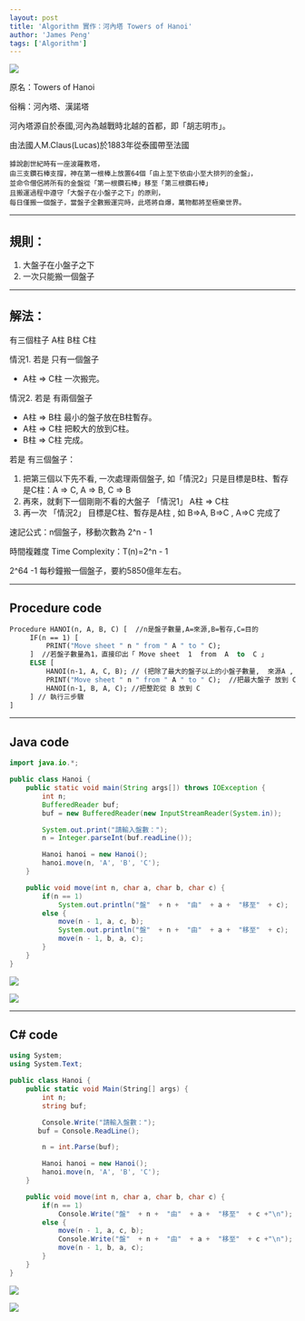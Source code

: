 ```yaml
---
layout: post
title: 'Algorithm 實作：河內塔 Towers of Hanoi'
author: 'James Peng'
tags: ['Algorithm']
---
```


![](http://i.imgur.com/PR4OFLO.jpg)

原名：Towers of Hanoi

俗稱：河內塔、漢諾塔

河內塔源自於泰國,河內為越戰時北越的首都，即「胡志明市」。

由法國人M.Claus(Lucas)於1883年從泰國帶至法國


    據說創世紀時有一座波羅教塔，
    由三支鑽石棒支撐，神在第一根棒上放置64個「由上至下依由小至大排列的金盤」，
    並命令僧侶將所有的金盤從「第一根鑽石棒」移至「第三根鑽石棒」
    且搬運過程中遵守「大盤子在小盤子之下」的原則，
    每日僅搬一個盤子，當盤子全數搬運完時，此塔將自爆，萬物都將至極樂世界。


----------


## 規則： ##

1. 大盤子在小盤子之下
2. 一次只能搬一個盤子


----------

## 解法： ##

有三個柱子 A柱 B柱 C柱

情況1. 若是 只有一個盤子

- A柱 => C柱 一次搬完。


情況2. 若是 有兩個盤子

- A柱 => B柱  最小的盤子放在B柱暫存。
- A柱 => C柱  把較大的放到C柱。
- B柱 => C柱  完成。

若是 有三個盤子：

1. 把第三個以下先不看, 一次處理兩個盤子, 如「情況2」只是目標是B柱、暫存是C柱：A => C, A => B, C => B
2. 再來，就剩下一個剛剛不看的大盤子 「情況1」 A柱 => C柱
3. 再一次 「情況2」 目標是C柱、暫存是A柱 , 如 B=>A, B=>C , A=>C  完成了

速記公式：n個盤子，移動次數為 2^n - 1

時間複雜度 Time Complexity：T(n)=2^n - 1

 2^64 -1 每秒鐘搬一個盤子，要約5850億年左右。 


----------

## Procedure code ##

~~~vb
Procedure HANOI(n, A, B, C) [  //n是盤子數量,A=來源,B=暫存,C=目的
     IF(n == 1) [
         PRINT("Move sheet " n " from " A " to " C);
     ]  //若盤子數量為1，直接印出「 Move sheet  1  from  A  to  C 」
     ELSE [
         HANOI(n-1, A, C, B); // (把除了最大的盤子以上的小盤子數量,  來源A , 暫存C ,目標 B)  整跎放在B
         PRINT("Move sheet " n " from " A " to " C);  //把最大盤子 放到 C
         HANOI(n-1, B, A, C); //把整跎從 B 放到 C
     ] // 執行三步驟
] 
~~~


----------

## Java code ##

~~~java
import java.io.*;

public class Hanoi {
    public static void main(String args[]) throws IOException {
        int n;
        BufferedReader buf;
        buf = new BufferedReader(new InputStreamReader(System.in));

        System.out.print("請輸入盤數：");
        n = Integer.parseInt(buf.readLine());

        Hanoi hanoi = new Hanoi();
        hanoi.move(n, 'A', 'B', 'C');
    }

    public void move(int n, char a, char b, char c) {
        if(n == 1)
            System.out.println("盤"  + n +  "由"  + a +  "移至"  + c);
        else {
            move(n - 1, a, c, b);
            System.out.println("盤"  + n +  "由"  + a +  "移至"  + c);
            move(n - 1, b, a, c);
        }
    }
}
~~~

![](http://i.imgur.com/MRkCixu.png)

![](http://i.imgur.com/uyzYBqe.png)

----------


## C# code ##

~~~csharp
using System;
using System.Text;

public class Hanoi {
    public static void Main(String[] args) {
        int n;
        string buf;

        Console.Write("請輸入盤數：");
 	   buf = Console.ReadLine();

        n = int.Parse(buf);

        Hanoi hanoi = new Hanoi();
        hanoi.move(n, 'A', 'B', 'C');
    }

    public void move(int n, char a, char b, char c) {
        if(n == 1)
            Console.Write("盤"  + n +  "由"  + a +  "移至"  + c +"\n");
        else {
            move(n - 1, a, c, b);
            Console.Write("盤"  + n +  "由"  + a +  "移至"  + c +"\n");
            move(n - 1, b, a, c);
        }
    }
}
~~~

![](http://i.imgur.com/hpLxrfA.png)

![](http://i.imgur.com/LFXhbdo.png)



